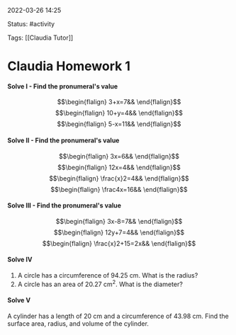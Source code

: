2022-03-26 14:25

Status: #activity

Tags: [[Claudia Tutor]]

# Claudia Homework 1
#### Solve I - Find the pronumeral's value
$$\begin{flalign}
3+x=7&&
\end{flalign}$$
$$\begin{flalign}
10+y=4&&
\end{flalign}$$
$$\begin{flalign}
5-x=11&&
\end{flalign}$$
#### Solve II - Find the pronumeral's value
$$\begin{flalign}
3x=6&&
\end{flalign}$$
$$\begin{flalign}
12x=4&&
\end{flalign}$$
$$\begin{flalign}
\frac{x}2=4&&
\end{flalign}$$
$$\begin{flalign}
\frac4x=16&&
\end{flalign}$$
#### Solve III - Find the pronumeral's value
$$\begin{flalign}
3x-8=7&&
\end{flalign}$$
$$\begin{flalign}
12y+7=4&&
\end{flalign}$$
$$\begin{flalign}
\frac{x}2+15=2x&&
\end{flalign}$$
#### Solve IV
1. A circle has a circumference of 94.25 cm. What is the radius?
2. A circle has an area of 20.27 cm<sup>2</sup>. What is the diameter?
#### Solve V
A cylinder has a length of 20 cm and a circumference of 43.98 cm. Find the surface area, radius, and volume of the cylinder.